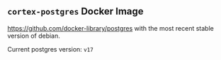 ## `cortex-postgres` Docker Image

https://github.com/docker-library/postgres with the most recent stable version of debian.

Current postgres version: `v17`
